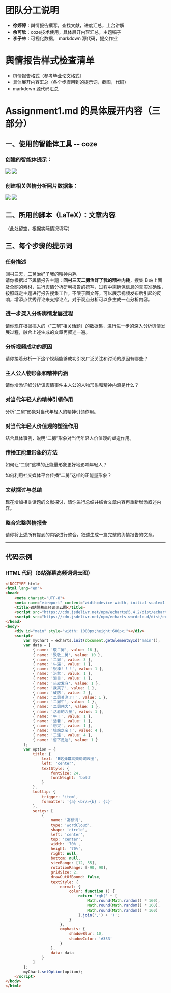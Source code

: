 # 团队分工说明

- **徐婷婷**：舆情报告撰写，查找文献，进度汇总，上台讲解
- **余可欣**：coze技术使用，具体展开内容汇总，主题稿子
- **李子林**：可视化数据， markdown 源代码，提交作业

# 舆情报告样式检查清单

- 舆情报告格式（参考毕业论文格式）
- 具体展开内容汇总（各个步骤用到的提示词，截图，代码）
- markdown 源代码汇总


# Assignment1.md 的具体展开内容（三部分）

## 一、使用的智能体工具 -- coze

### 创建的智能体提示：

![](1.png)
![](2.png)

### 创建相关舆情分析照片数据集：

![](3.png)
![](4.png)

## 二、所用的脚本（LaTeX）：文章内容

（此处留空，根据实际情况填写）

## 三、每个步骤的提示词

### 任务描述

[回村三天，二舅治好了我的精神内耗](https://www.bilibili.com/video/BV1MN4y177PB?vd_source=f7827f79bfc1512ea3519b49d4cfaeeb)  
请你根据以下舆情报告主题：**回村三天二舅治好了我的精神内耗**，搜集 B 站上面及全网的素材，进行舆情分析研判报告的撰写，过程中需确保信息的真实准确性，按照既定主题进行报告搜集工作。不限于图文等，可以展示视频发布后引起的反响，增添点优秀评论来支撑论点，对于观点分析可以多生成一点分析内容。

### 进一步深入分析舆情发展过程

请你现在根据插入的（"二舅"相关话题）的数据集，进行进一步的深入分析舆情发展过程，融合上述生成的文章再叙述一遍。

### 分析视频成功的原因

请你接着分析一下这个视频能够成功引发广泛关注和讨论的原因有哪些？

### 主人公人物形象和精神内涵

请你增添详细分析该舆情事件主人公的人物形象和精神内涵是什么？

### 对当代年轻人的精神引领作用

分析“二舅”形象对当代年轻人的精神引领作用。

### 对当代年轻人价值观的塑造作用

结合具体事例，说明“二舅”形象对当代年轻人价值观的塑造作用。

### 传播正能量形象的方法

如何让“二舅”这样的正能量形象更好地影响年轻人？

如何利用社交媒体平台传播“二舅”这样的正能量形象？

### 文献探讨与总结

现在增加相关话题的文献探讨，请你进行总结并结合文章内容再重新增添叙述内容。

### 整合完整舆情报告

请你将上述所有提到的内容进行整合，叙述生成一篇完整的舆情报告的文章。

---

## 代码示例

### HTML 代码（B站弹幕高频词词云图）

```html
<!DOCTYPE html>
<html lang="en">
<head>
    <meta charset="UTF-8">
    <meta name="viewport" content="width=device-width, initial-scale=1.0">
    <title>B站弹幕高频词词云图</title>
    <script src="https://cdn.jsdelivr.net/npm/echarts@5.4.2/dist/echarts.min.js"></script>
    <script src="https://cdn.jsdelivr.net/npm/echarts-wordcloud/dist/echarts-wordcloud.min.js"></script>
</head>
<body>
    <div id="main" style="width: 1000px;height:600px;"></div>
    <script>
        var myChart = echarts.init(document.getElementById('main'));
        var data = [
            { name: '敬二舅', value: 16 },
            { name: '致敬二舅', value: 10 },
            { name: '二舅', value: 3 },
            { name: '牛逼', value: 1 },
            { name: '很棒！！！', value: 1 },
            { name: '治愈', value: 1 },
            { name: '泪目', value: 1 },
            { name: '头皮发麻', value: 1 },
            { name: '我哭了', value: 1 },
            { name: '破防', value: 2 },
            { name: '二舅关注了！', value: 1 },
            { name: '二舅牛', value: 1 },
            { name: '二舅伟大', value: 1 },
            { name: '活着的力量', value: 1 },
            { name: '牛！', value: 1 },
            { name: '活着', value: 1 },
            { name: '想哭', value: 1 },
            { name: '镇站之宝！', value: 4 },
            { name: '三连', value: 4 },
            { name: '留下足迹', value: 1 }
        ];
        var option = {
            title: {
                text: 'B站弹幕高频词词云图',
                left: 'center',
                textStyle: {
                    fontSize: 24,
                    fontWeight: 'bold'
                }
            },
            tooltip: {
                trigger: 'item',
                formatter: '{a} <br/>{b} : {c}'
            },
            series: [
                {
                    name: '高频词',
                    type: 'wordCloud',
                    shape: 'circle',
                    left: 'center',
                    top: 'center',
                    width: '70%',
                    height: '70%',
                    right: null,
                    bottom: null,
                    sizeRange: [12, 55],
                    rotationRange: [-90, 90],
                    gridSize: 2,
                    drawOutOfBound: false,
                    textStyle: {
                        normal: {
                            color: function () {
                                return 'rgb(' + [
                                    Math.round(Math.random() * 160),
                                    Math.round(Math.random() * 160),
                                    Math.round(Math.random() * 160)
                                ].join(',') + ')';
                            }
                        },
                        emphasis: {
                            shadowBlur: 10,
                            shadowColor: '#333'
                        }
                    },
                    data: data
                }
            ]
        };
        myChart.setOption(option);
    </script>
</body>
</html>
